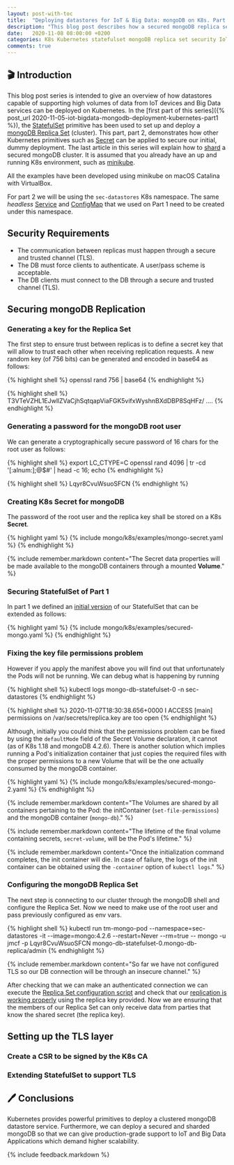 ```yaml
---
layout: post-with-toc
title:  "Deploying datastores for IoT & Big Data: mongoDB on K8s. Part 2"
description: "This blog post describes how a secured mongoDB replica set can be deployed on Kubernetes"
date:   2020-11-08 08:00:00 +0200
categories: K8s Kubernetes statefulset mongoDB replica set security IoT Big Data TLS cloud native computing
comments: true 
---
```


## 🎬 Introduction

This blog post series is intended to give an overview of how datastores capable of supporting high volumes of data from IoT devices and Big Data services can be deployed on Kubernetes. In the [first part of this series]({% post_url 2020-11-05-iot-bigdata-mongodb-deployment-kubernetes-part1 %}), the [StatefulSet](https://kubernetes.io/docs/concepts/workloads/controllers/statefulset/) primitive has been used to set up and deploy a [mongoDB Replica Set](https://docs.mongodb.com/manual/replication/) (cluster). This part, part 2, demonstrates how other Kubernetes primitives such as [Secret](https://kubernetes.io/docs/concepts/configuration/secret/) can be applied to secure our initial, dummy deployment. The last article in this series will explain how to [shard](https://docs.mongodb.com/manual/sharding/) a secured mongoDB cluster. It is assumed that you already have an up and running K8s environment, such as [minikube](https://minikube.sigs.k8s.io/docs/start/). 

All the examples have been developed using minikube on macOS Catalina with VirtualBox. 

For part 2 we will be using the `sec-datastores` K8s namespace. The same *headless* [Service](https://github.com/jmcanterafonseca/jmcanterafonseca.github.io/blob/master/_includes/mongo/k8s/examples/mongo-service.yaml) and [ConfigMap](https://github.com/jmcanterafonseca/jmcanterafonseca.github.io/blob/master/_includes/mongo/k8s/examples/mongo-config.yaml) that we used on Part 1 need to be created under this namespace. 

## Security Requirements

* The communication between replicas must happen through a secure and trusted channel (TLS).
* The DB must force clients to authenticate. A user/pass scheme is acceptable.
* The DB clients must connect to the DB through a secure and trusted channel (TLS). 

## Securing mongoDB Replication

### Generating a key for the Replica Set

The first step to ensure trust between replicas is to define a secret key that will allow to trust each other when receiving replication requests. A new random key (of 756 bits) can be generated and encoded in base64 as follows: 

{% highlight shell %}
openssl rand 756 | base64
{% endhighlight %}

{% highlight shell %}
T3VTeVZHL1EJwllZVaCjhSqtqapViaFGK5vifxWyshnBXdDBP8SqHFz/ .... 
{% endhighlight %}

### Generating a password for the mongoDB root user

We can generate a cryptographically secure password of 16 chars for the root user as follows:

{% highlight shell %}
export LC_CTYPE=C
openssl rand 4096 | tr -cd '[:alnum:];@$#' | head -c 16; echo
{% endhighlight %}

{% highlight shell %}
Lqyr8CvuWsuoSFCN
{% endhighlight %}

### Creating K8s Secret for mongoDB

The password of the root user and the replica key shall be stored on a K8s **Secret**. 

{% highlight yaml %}
{% include mongo/k8s/examples/mongo-secret.yaml %}
{% endhighlight %}

{% include remember.markdown content="The Secret data properties will be made available to the mongoDB containers through a mounted **Volume**." %}  

### Securing StatefulSet of Part 1

In part 1 we defined an [initial version](https://github.com/jmcanterafonseca/jmcanterafonseca.github.io/blob/master/_includes/mongo/k8s/examples/basic-mongo.yaml) of our StatefulSet that can be extended as follows:

{% highlight yaml %}
{% include mongo/k8s/examples/secured-mongo.yaml %}
{% endhighlight %}

### Fixing the key file permissions problem

However if you apply the manifest above you will find out that unfortunately the Pods will not be running. We can debug what is happening by running

{% highlight shell %}
kubectl logs mongo-db-statefulset-0 -n sec-datastores
{% endhighlight %}

{% highlight shell %}
2020-11-07T18:30:38.656+0000 I  ACCESS   [main] permissions on /var/secrets/replica.key are too open 
{% endhighlight %}

Although, initially you could think that the permissions problem can be fixed by using the `defaultMode` field of the Secret Volume declaration, it cannot (as of K8s 1.18 and mongoDB 4.2.6). There is another solution which implies running a Pod's initialization container that just copies the required files with the proper permissions to a new Volume that will be the one actually consumed by the mongoDB container. 

{% highlight yaml %}
{% include mongo/k8s/examples/secured-mongo-2.yaml %}
{% endhighlight %}

{% include remember.markdown content="The Volumes are shared by all containers pertaining to the Pod: the initContainer (`set-file-permissions`) and the mongoDB container (`mongo-db`)." %}

{% include remember.markdown content="The lifetime of the final volume containing secrets, `secret-volume`,  will be the Pod's lifetime." %}

{% include remember.markdown content="Once the initialization command completes, the init container will die. In case of failure, the logs of the init container can be obtained using the `-container` option of `kubectl logs`." %}

### Configuring the mongoDB Replica Set

The next step is connecting to our cluster through the mongoDB shell and configure the Replica Set. Now we need to make use of the root user and pass previously configured as env vars. 

{% highlight shell %}
kubectl run tm-mongo-pod --namespace=sec-datastores -it --image=mongo:4.2.6 --restart=Never --rm=true -- mongo -u jmcf -p Lqyr8CvuWsuoSFCN mongo-db-statefulset-0.mongo-db-replica/admin
{% endhighlight %}

{% include remember.markdown content="So far we have not configured TLS so our DB connection will be through an insecure channel." %}

After checking that we can make an authenticated connection we can execute the [Replica Set configuration script](https://github.com/jmcanterafonseca/jmcanterafonseca.github.io/blob/master/_includes/mongo/k8s/examples/configure-replicaset.js) and check that our [replication is working properly](https://github.com/jmcanterafonseca/jmcanterafonseca.github.io/blob/master/_includes/mongo/k8s/examples/db-operations.js) using the replica key provided. Now we are ensuring that the members of our Replica Set can only receive data from parties that know the shared secret (the replica key). 

## Setting up the TLS layer

### Create a CSR to be signed by the K8s CA


### Extending StatefulSet to support TLS


## 🖊️ Conclusions

Kubernetes provides powerful primitives to deploy a clustered mongoDB datastore service. Furthermore, we can deploy a secured and sharded mongoDB so that we can give production-grade support to IoT and Big Data Applications which demand higher scalability. 

{% include feedback.markdown %}
